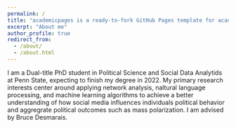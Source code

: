 ```yaml
---
permalink: /
title: "academicpages is a ready-to-fork GitHub Pages template for academic personal websites"
excerpt: "About me"
author_profile: true
redirect_from: 
  - /about/
  - /about.html
---
```


I am a Dual-title PhD student in Political Science and Social Data Analytids at Penn State, expecting to finish my degree in 2022. My primary research interests center around applying network analysis, naltural language processing, and machine learning algorithms to achieve a better understanding of how social media influences individuals political behavior and aggregrate political outcomes such as mass polarization. I am advised by Bruce Desmarais.




